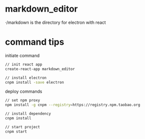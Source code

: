 # markdown_editor
·/markdown is the directory for electron with react

# command tips
initiate command  
```bash
// init react app
create-react-app markdown_editor

// install electron
cnpm install -save electron
```  

deploy commands  
```bash
// set npm proxy
npm install -g cnpm --registry=https://registry.npm.taobao.org

// install dependency
cnpm install

// start project
cnpm start
```  
